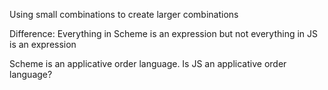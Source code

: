 Using small combinations to create larger combinations

Difference: Everything in Scheme is an expression but not everything in JS is an expression

Scheme is an applicative order language. Is JS an applicative order language?
